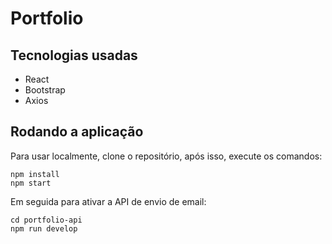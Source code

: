 # Portfolio
## Tecnologias usadas
-   React
-   Bootstrap
-   Axios

## Rodando a aplicação


Para usar localmente, clone o repositório, após isso, execute os comandos:
```
npm install
npm start
```
Em seguida para ativar a API de envio de email:
```
cd portfolio-api
npm run develop
```
